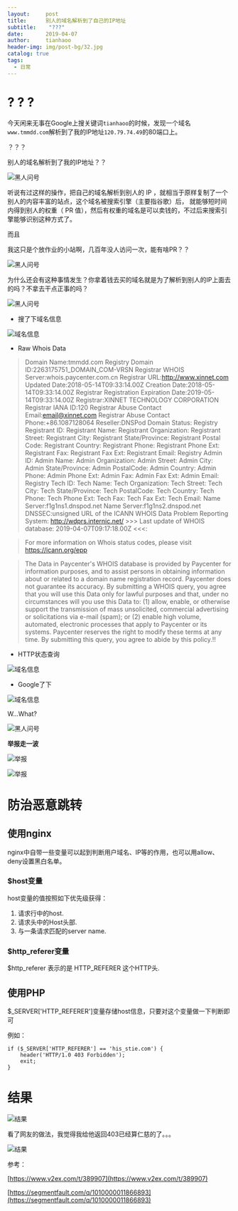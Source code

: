 ```yaml
---
layout:     post
title:      别人的域名解析到了自己的IP地址
subtitle:    "???"
date:       2019-04-07
author:     tianhaoo
header-img: img/post-bg/32.jpg
catalog: true
tags:
  - 日常
---
```


# ? ? ?

今天闲来无事在Google上搜关键词`tianhaoo`的时候，发现一个域名`www.tmmdd.com`解析到了我的IP地址`120.79.74.49`的80端口上。

？？？

别人的域名解析到了我的IP地址？？

![黑人问号](/img/20190407/heirenwenhao1.jpg)

听说有过这样的操作，把自己的域名解析到别人的 IP ，就相当于原样复制了一个别人的内容丰富的站点，这个域名被搜索引擎（主要指谷歌）后，
就能够短时间内得到别人的权重（ PR 值），然后有权重的域名是可以卖钱的，不过后来搜索引擎能够识别这种方式了。

而且

我这只是个放作业的小站啊，几百年没人访问一次，能有啥PR？？

![黑人问号](/img/20190407/heirenwenhao2.jpg)

为什么还会有这种事情发生？你拿着钱去买的域名就是为了解析到别人的IP上面去的吗？不拿去干点正事的吗？

![黑人问号](/img/20190407/heirenwenhao3.jpg)

* 搜了下域名信息

![域名信息](/img/20190407/yumingxinxi1.jpg)

* Raw Whois Data

> Domain Name:tmmdd.com
Registry Domain ID:2263175751_DOMAIN_COM-VRSN
Registrar WHOIS Server:whois.paycenter.com.cn
Registrar URL:http://www.xinnet.com
Updated Date:2018-05-14T09:33:14.00Z
Creation Date:2018-05-14T09:33:14.00Z
Registrar Registration Expiration Date:2019-05-14T09:33:14.00Z
Registrar:XINNET TECHNOLOGY CORPORATION
Registrar IANA ID:120
Registrar Abuse Contact Email:email@xinnet.com
Registrar Abuse Contact Phone:+86.1087128064
Reseller:DNSPod
Domain Status:
Registry Registrant ID:
Registrant Name:
Registrant Organization:
Registrant Street:
Registrant City:
Registrant State/Province:
Registrant Postal Code:
Registrant Country:
Registrant Phone:
Registrant Phone Ext:
Registrant Fax:
Registrant Fax Ext:
Registrant Email:
Registry Admin ID:
Admin Name:
Admin Organization:
Admin Street:
Admin City:
Admin State/Province:
Admin PostalCode:
Admin Country:
Admin Phone:
Admin Phone Ext:
Admin Fax:
Admin Fax Ext:
Admin Email:
Registry Tech ID:
Tech Name:
Tech Organization:
Tech Street:
Tech City:
Tech State/Province:
Tech PostalCode:
Tech Country:
Tech Phone:
Tech Phone Ext:
Tech Fax:
Tech Fax Ext:
Tech Email:
Name Server:f1g1ns1.dnspod.net
Name Server:f1g1ns2.dnspod.net
DNSSEC:unsigned
URL of the ICANN WHOIS Data Problem Reporting System: http://wdprs.internic.net/
> \>\>\> Last update of WHOIS database: 2019-04-07T09:17:18.00Z <<<: 

> For more information on Whois status codes, please visit https://icann.org/epp

> The Data in Paycenter's WHOIS database is provided by Paycenter
for information purposes, and to assist persons in obtaining
information about or related to a domain name registration record.
Paycenter does not guarantee its accuracy.  By submitting
a WHOIS query, you agree that you will use this Data only
for lawful purposes and that, 
under no circumstances will you use this Data to:
(1) allow, enable, or otherwise support the transmission
of mass unsolicited, commercial advertising or solicitations
via e-mail (spam); or
(2) enable high volume, automated, electronic processes that
apply to Paycenter or its systems.
Paycenter reserves the right to modify these terms at any time.
By submitting this query, you agree to abide by this policy.!!

* HTTP状态查询

![域名信息](/img/20190407/yumingxinxi3.jpg)

* Google了下

![域名信息](/img/20190407/yumingxinxi2.jpg)

W...What?

![黑人问号](/img/20190407/heirenwenhao4.jpg)

**举报走一波**

![举报](/img/20190407/jubao1.jpg)

![举报](/img/20190407/jubao2.jpg)

# 防治恶意跳转

## 使用nginx

nginx中自带一些变量可以起到判断用户域名、IP等的作用，也可以用allow、deny设置黑白名单。

### $host变量

host变量的值按照如下优先级获得：

1. 请求行中的host.
2. 请求头中的Host头部.
3. 与一条请求匹配的server name.

### $http_referer变量

$http_referer 表示的是 HTTP_REFERER 这个HTTP头.

## 使用PHP

$_SERVER['HTTP_REFERER']变量存储host信息，只要对这个变量做一下判断即可

例如：
```
if ($_SERVER['HTTP_REFERER'] == 'his_stie.com') {
    header('HTTP/1.0 403 Forbidden');
    exit;
}
```

# 结果

![结果](/img/20190407/jieguo.jpg)

看了网友的做法，我觉得我给他返回403已经算仁慈的了。。。

![结果](/img/20190407/jieguo2.jpg)


参考：

[https://www.v2ex.com/t/389907](https://www.v2ex.com/t/389907)

[https://segmentfault.com/q/1010000011866893](https://segmentfault.com/q/1010000011866893)




